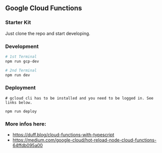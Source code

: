 ## Google Cloud Functions

### Starter Kit

Just clone the repo and start developing.

### Development

```bash
# 1st Terminal
npm run gcp-dev

# 2nd Terminal
npm run dev
```

### Deployment

```
# gcloud cli has to be installed and you need to be logged in. See links below.

npm run deploy
```

### More infos here:

- https://duff.blog/cloud-functions-with-typescript
- https://medium.com/google-cloud/hot-reload-node-cloud-functions-64ffdb095a00 